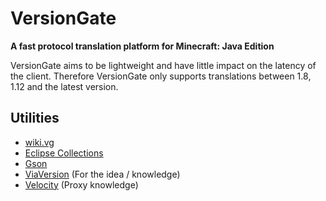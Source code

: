 # VersionGate

**A fast protocol translation platform for Minecraft: Java Edition**

VersionGate aims to be lightweight and have little impact on the latency of the client. Therefore VersionGate only supports translations 
between 1.8, 1.12 and the latest version. 

## Utilities

- [wiki.vg](https://wiki.vg/Main_Page)
- [Eclipse Collections](https://www.eclipse.org/collections/)
- [Gson](https://github.com/google/gson)
- [ViaVersion](https://github.com/ViaVersion/ViaVersion) (For the idea / knowledge)
- [Velocity](https://github.com/PaperMC/Velocity) (Proxy knowledge)